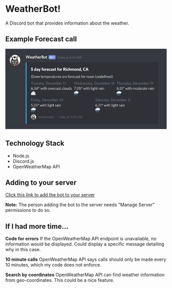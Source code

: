 # WeatherBot!

A Discord bot that provides information about the weather.

## Example Forecast call
![alt text]( https://github.com/ben78912/WeatherBot/blob/master/Capture.PNG "example call")

## Technology Stack
- Node.js
- Discord.js
- OpenWeatherMap API

## Adding to your server
[Click this link to add the bot to your server](https://discordapp.com/api/oauth2/authorize?client_id=655884213916008504&permissions=313408&scope=bot)


**Note:** The person adding the bot to the server needs "Manage Server" permissions to do so.

## If I had more time...
**Code for errors**
If the OpenWeatherMap API endpoint is unavailable, no information would be displayed. Could display a specific message detailing why in this case.

**10 minute calls**
OpenWeatherMap API says calls should only be made every 10 minutes, which my code does not enforce. 

**Search by coordinates**
OpenWeatherMap API can find weather information from geo-coordinates. This could be a nice feature.
